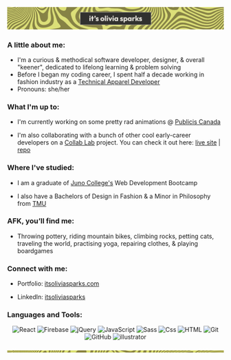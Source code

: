 <img src="https://github.com/itsoliviasparks/itsoliviasparks/blob/main/trippy-swirl-citrus-stripe-name.jpg" alt="it's olivia sparks">

### A little about me:
- I'm a curious & methodical software developer, designer, & overall "keener", dedicated to lifelong learning & problem solving
- Before I began my coding career, I spent half a decade working in fashion industry as a [Technical Apparel Developer](https://itsoliviasparks.com/tech-design-work)
- Pronouns: she/her

### What I'm up to:
- I'm currently working on some pretty rad animations @ [Publicis Canada](https://www.publicis.ca)

- I'm also collaborating with a bunch of other cool early-career developers on a [Collab Lab](https://the-collab-lab.codes) project. You can check it out here: [live site](https://tcl-61-smart-shopping-list.web.app) | [repo](https://github.com/the-collab-lab/tcl-61-smart-shopping-list)

### Where I've studied:
- I am a graduate of [Juno College's](https://junocollege.com) Web Development Bootcamp

- I also have a Bachelors of Design in Fashion & a Minor in Philosophy from [TMU](https://www.torontomu.ca/fashion/)

### AFK, you’ll find me:
- Throwing pottery, riding mountain bikes, climbing rocks, petting cats, traveling the world, practising yoga, repairing clothes, & playing boardgames

### Connect with me:
- Portfolio: [itsoliviasparks.com](https://itsoliviasparks.com)

- LinkedIn: [itsoliviasparks](https://www.linkedin.com/in/itsoliviasparks/)

### Languages and Tools:
<p align="center">
<img src="https://cdn.jsdelivr.net/gh/devicons/devicon/icons/react/react-original-wordmark.svg" alt="React" height="45" width="45"/>
<img src="https://cdn.jsdelivr.net/gh/devicons/devicon/icons/firebase/firebase-plain-wordmark.svg" alt="Firebase" height="45" width="45"/>
<img src="https://cdn.jsdelivr.net/gh/devicons/devicon/icons/jquery/jquery-plain-wordmark.svg" alt="jQuery" height="45" width="45"/> 
<img src="https://cdn.jsdelivr.net/gh/devicons/devicon/icons/javascript/javascript-plain.svg" alt="JavaScript" height="45" width="45"/>
<img src="https://cdn.jsdelivr.net/gh/devicons/devicon/icons/sass/sass-original.svg" alt="Sass" height="45" width="45"/>
<img src="https://cdn.jsdelivr.net/gh/devicons/devicon/icons/css3/css3-plain-wordmark.svg" alt="Css" height="45" width="45"/>
<img src="https://cdn.jsdelivr.net/gh/devicons/devicon/icons/html5/html5-plain-wordmark.svg" alt="HTML" height="45" width="45"/>
<img src="https://cdn.jsdelivr.net/gh/devicons/devicon/icons/git/git-plain-wordmark.svg" alt="Git" height="45" width="45"/>
<img src="https://cdn.jsdelivr.net/gh/devicons/devicon/icons/github/github-original-wordmark.svg" alt="GitHub" height="45" width="45"/>
<img src="https://cdn.jsdelivr.net/gh/devicons/devicon/icons/illustrator/illustrator-line.svg" alt="illustrator" height="45" width="45"/>
</p>

<img src="https://github.com/itsoliviasparks/itsoliviasparks/blob/main/trippy-swirl-citrus-stripe.png">
